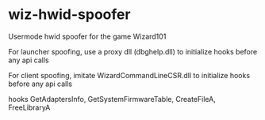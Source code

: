 # wiz-hwid-spoofer
Usermode hwid spoofer for the game Wizard101

For launcher spoofing, use a proxy dll (dbghelp.dll) to initialize hooks before any api calls

For client spoofing, imitate WizardCommandLineCSR.dll to initialize hooks before any api calls

hooks GetAdaptersInfo, GetSystemFirmwareTable, CreateFileA, FreeLibraryA
